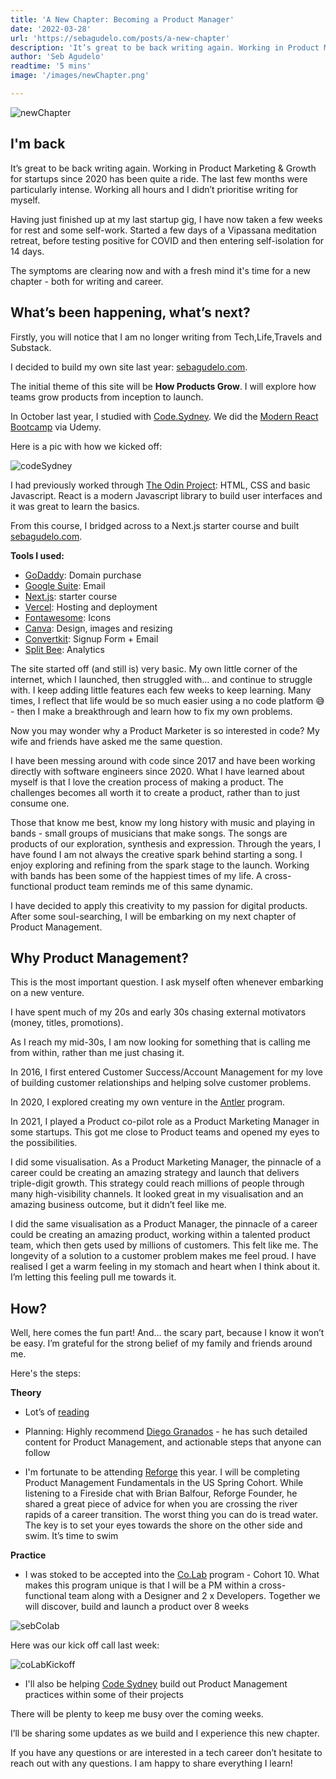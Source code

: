 ```yaml
---
title: 'A New Chapter: Becoming a Product Manager'
date: '2022-03-28'
url: 'https://sebagudelo.com/posts/a-new-chapter'
description: 'It’s great to be back writing again. Working in Product Marketing & Growth for startups since 2020 has been quite a ride. The last few months were particularly intense. Working all hours and I didn’t prioritise writing for myself. After some soul-searching, I will be embarking on my next chapter of Product Management.'
author: 'Seb Agudelo'
readtime: '5 mins'
image: '/images/newChapter.png'

---
```


![newChapter](/images/newChapter.png "New Chapter Typewriter")

## I'm back

It’s great to be back writing again. Working in Product Marketing & Growth for startups since 2020 has been quite a ride. The last few months were particularly intense. Working all hours and I didn’t prioritise writing for myself.

Having just finished up at my last startup gig, I have now taken a few weeks for rest and some self-work. Started a few days of a Vipassana meditation retreat, before testing positive for COVID and then entering self-isolation for 14 days.

The symptoms are clearing now and with a fresh mind it's time for a new chapter - both for writing and career.

## What’s been happening, what’s next?

Firstly, you will notice that I am no longer writing from Tech,Life,Travels and Substack.

I decided to build my own site last year: [sebagudelo.com](https://sebagudelo.com/).

The initial theme of this site will be **How Products Grow**. I will explore how teams grow products from inception to launch.

In October last year, I studied with [Code.Sydney](https://www.code.sydney/). We did the [Modern React Bootcamp](https://www.udemy.com/course/modern-react-bootcamp/) via Udemy.

Here is a pic with how we kicked off: 

![codeSydney](/images/codeSydney.png "Zoom Kick off Code Sydney")

I had previously worked through [The Odin Project](https://www.theodinproject.com/): HTML, CSS and basic Javascript. React is a modern Javascript library to build user interfaces and it was great to learn the basics.

From this course, I bridged across to a Next.js starter course and built [sebagudelo.com](https://sebagudelo.com/).

**Tools I used:** 

- [GoDaddy](https://www.godaddy.com/en-au): Domain purchase
- [Google Suite](https://workspace.google.com/): Email
- [Next.js](https://nextjs.org/learn/basics/create-nextjs-app): starter course
- [Vercel](https://vercel.com/): Hosting and deployment
- [Fontawesome](https://fontawesome.com/): Icons
- [Canva](https://www.canva.com/): Design, images and resizing  
- [Convertkit](https://convertkit.com/): Signup Form + Email
- [Split Bee](https://splitbee.io/): Analytics

The site started off (and still is) very basic. My own little corner of the internet, which I launched, then struggled with… and continue to struggle with. I keep adding little features each few weeks to keep learning. Many times, I reflect that life would be so much easier using a no code platform 😅 - then I make a breakthrough and learn how to fix my own problems. 


Now you may wonder why a Product Marketer is so interested in code? My wife and friends have asked me the same question. 

I have been messing around with code since 2017 and have been working directly with software engineers since 2020. What I have learned about myself is that I love the creation process of making a product. The challenges becomes all worth it to create a product, rather than to just consume one.

Those that know me best, know my long history with music and playing in bands - small groups of musicians that make songs. The songs are products of our exploration, synthesis and expression. Through the years, I have found I am not always the creative spark behind starting a song. I enjoy exploring and refining from the spark stage to the launch. Working with bands has been some of the happiest times of my life. A cross-functional product team reminds me of this same dynamic.

I have decided to apply this creativity to my passion for digital products. After some soul-searching, I will be embarking on my next chapter of Product Management.  

## Why Product Management?

This is the most important question. I ask myself often whenever embarking on a new venture.

I have spent much of my 20s and early 30s chasing external motivators (money, titles, promotions).

As I reach my mid-30s, I am now looking for something that is calling me from within, rather than me just chasing it.

In 2016, I first entered Customer Success/Account Management for my love of building customer relationships and helping solve customer problems.

In 2020, I explored creating my own venture in the [Antler](https://www.antler.co/) program. 

In 2021, I played a Product co-pilot role as a Product Marketing Manager in some startups. This got me close to Product teams and opened my eyes to the possibilities.

I did some visualisation. As a Product Marketing Manager, the pinnacle of a career could be creating an amazing strategy and launch that delivers triple-digit growth. This strategy could reach millions of people through many high-visibility channels. It looked great in my visualisation and an amazing business outcome, but it didn’t feel like me.

I did the same visualisation as a Product Manager, the pinnacle of a career could be creating an amazing product, working within a talented product team, which then gets used by millions of customers. This felt like me. The longevity of a solution to a customer problem makes me feel proud. I have realised I get a warm feeling in my stomach and heart when I think about it. I’m letting this feeling pull me towards it.


## How?

Well, here comes the fun part! And… the scary part, because I know it won’t be easy. I’m grateful for the strong belief of my family and friends around me.

Here's the steps:

**Theory**

- Lot’s of [reading](https://productschool.com/blog/product-management-2/how-to-become-2/top-most-read-books-by-product-managers/)

- Planning: Highly recommend [Diego Granados](https://www.pmdiego.com/) - he has such detailed content for Product Management, and actionable steps that anyone can follow 

- I'm fortunate to be attending [Reforge](https://www.reforge.com/) this year. I will be completing Product Management Fundamentals in the US Spring Cohort. While listening to a Fireside chat with Brian Balfour, Reforge Founder, he shared a great piece of advice for when you are crossing the river rapids of a career transition. The worst thing you can do is tread water. The key is to set your eyes towards the shore on the other side and swim. It’s time to swim

**Practice**

- I was stoked to be accepted into the [Co.Lab](https://www.joincolab.io/) program - Cohort 10. What makes this program unique is that I will be a PM within a cross-functional team along with a Designer and 2 x Developers. Together we will discover, build and launch a product over 8 weeks

![sebColab](/images/sebColab.png "Seb joins Co.Lab as Product Manager")

Here was our kick off call last week:

![coLabKickoff](/images/sebColab.png "Co.Lab Kickoff call")


- I'll also be helping [Code Sydney](https://www.code.sydney/) build out Product Management practices within some of their projects

There will be plenty to keep me busy over the coming weeks.

I’ll be sharing some updates as we build and I experience this new chapter.

If you have any questions or are interested in a tech career don’t hesitate to reach out with any questions. I am happy to share everything I learn!






